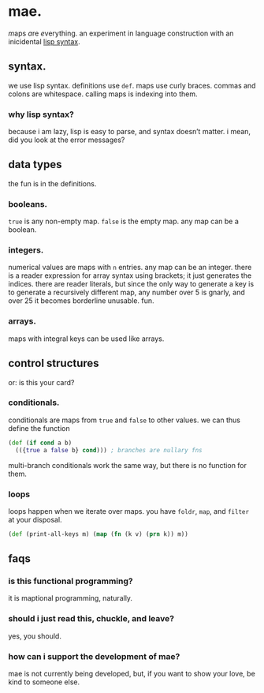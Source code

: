 # mae.

*m*aps *a*re *e*verything. an experiment in language construction with an
inicidental [lisp syntax](#why-lisp-syntax).

## syntax.

we use lisp syntax. definitions use `def`. maps use curly braces. commas and
colons are whitespace. calling maps is indexing into them.

### why lisp syntax?

because i am lazy, lisp is easy to parse, and syntax doesn’t matter. i mean,
did you look at the error messages?

## data types

the fun is in the definitions.

### booleans.

`true` is any non-empty map. `false` is the empty map. any map can be a
boolean.

### integers.

numerical values are maps with `n` entries. any map can be an integer. there is
a reader expression for array syntax using brackets; it just generates the
indices. there are reader literals, but since the only way to generate a key is
to generate a recursively different map, any number over 5 is gnarly, and over
25 it becomes borderline unusable. fun.

### arrays.

maps with integral keys can be used like arrays.

## control structures

or: is this your card?

### conditionals.

conditionals are maps from `true` and `false` to other values. we can thus
define the function

```clojure
(def (if cond a b)
  (({true a false b} cond))) ; branches are nullary fns
```

multi-branch conditionals work the same way, but there is no function for them.

### loops

loops happen when we iterate over maps. you have `foldr`, `map`, and `filter`
at your disposal.

```clojure
(def (print-all-keys m) (map (fn (k v) (prn k)) m))
```

## faqs

### is this functional programming?

it is maptional programming, naturally.

### should i just read this, chuckle, and leave?

yes, you should.

### how can i support the development of mae?

mae is not currently being developed, but, if you want to show your love, be
kind to someone else.
